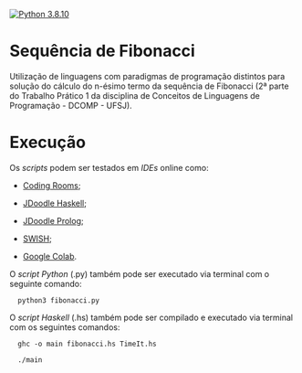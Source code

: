[![Python 3.8.10](https://img.shields.io/badge/python-3.8.10-blue.svg)](https://www.python.org/downloads/release/python-3810/)
# Sequência de Fibonacci

Utilização de linguagens com paradigmas de programação distintos para solução do cálculo do n-ésimo termo da sequência de Fibonacci (2ª parte do Trabalho Prático 1 da disciplina de Conceitos de Linguagens de Programação - DCOMP - UFSJ).

# Execução

Os _scripts_ podem ser testados em _IDEs_ online como:

- [Coding Rooms](https://www.codingrooms.com/);

- [JDoodle Haskell](https://www.jdoodle.com/execute-haskell-online/);

- [JDoodle Prolog](https://www.jdoodle.com/execute-prolog-online/);

- [SWISH](https://swish.swi-prolog.org/);

- [Google Colab](https://colab.research.google.com/).

O _script_ _Python_ (.py) também pode ser executado via terminal com o seguinte comando:

      python3 fibonacci.py
      
O _script_ _Haskell_ (.hs) também pode ser compilado e executado via terminal com os seguintes comandos:

      ghc -o main fibonacci.hs TimeIt.hs
      
      ./main
